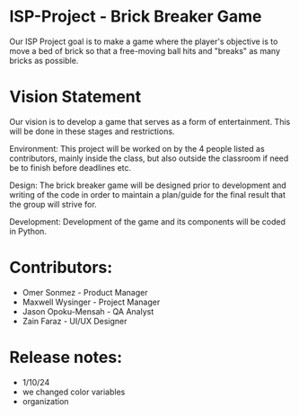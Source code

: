 # ISP-Project - Brick Breaker Game
Our ISP Project goal is to make a game where the player's objective is to move a bed of brick so that a free-moving ball hits and "breaks" as many bricks as possible.
# Vision Statement
Our vision is to develop a game that serves as a form of entertainment. This will be done in these stages and restrictions.

Environment:
This project will be worked on by the 4 people listed as contributors, mainly inside the class, but also outside the classroom if need be to finish before deadlines etc.

Design:
The brick breaker game will be designed prior to development and writing of the code in order to maintain a plan/guide for the final result that the group will strive for.

Development:
Development of the game and its components will be coded in Python.
# Contributors:
- Omer Sonmez - Product Manager
- Maxwell Wysinger - Project Manager
- Jason Opoku-Mensah - QA Analyst
- Zain Faraz - UI/UX Designer

# Release notes: 
- 1/10/24
- we changed color variables
- organization

